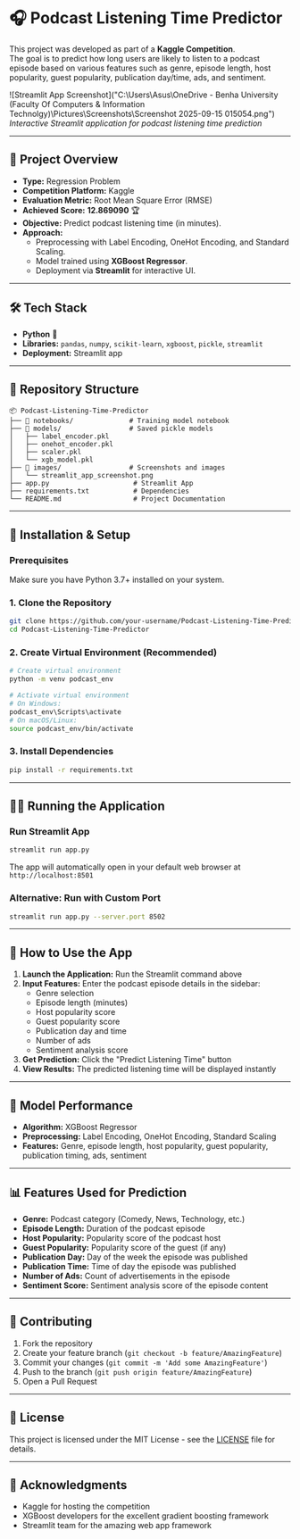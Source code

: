 # 🎧 Podcast Listening Time Predictor  
This project was developed as part of a **Kaggle Competition**.  
The goal is to predict how long users are likely to listen to a podcast episode based on various features such as genre, episode length, host popularity, guest popularity, publication day/time, ads, and sentiment.  

![Streamlit App Screenshot]("C:\Users\Asus\OneDrive - Benha University (Faculty Of Computers & Information Technolgy)\Pictures\Screenshots\Screenshot 2025-09-15 015054.png")
*Interactive Streamlit application for podcast listening time prediction*

---
## 🚀 Project Overview  
- **Type:** Regression Problem  
- **Competition Platform:** Kaggle  
- **Evaluation Metric:** Root Mean Square Error (RMSE)
- **Achieved Score:** **12.869090** 🏆
- **Objective:** Predict podcast listening time (in minutes).  
- **Approach:**  
  - Preprocessing with Label Encoding, OneHot Encoding, and Standard Scaling.  
  - Model trained using **XGBoost Regressor**.  
  - Deployment via **Streamlit** for interactive UI.  
---
## 🛠️ Tech Stack  
- **Python** 🐍  
- **Libraries:** `pandas`, `numpy`, `scikit-learn`, `xgboost`, `pickle`, `streamlit`  
- **Deployment:** Streamlit app  
---
## 📂 Repository Structure  
```text
📦 Podcast-Listening-Time-Predictor
├── 📁 notebooks/              # Training model notebook
├── 📁 models/                 # Saved pickle models
│   ├── label_encoder.pkl
│   ├── onehot_encoder.pkl
│   ├── scaler.pkl
│   └── xgb_model.pkl
├── 📁 images/                 # Screenshots and images
│   └── streamlit_app_screenshot.png
├── app.py                     # Streamlit App
├── requirements.txt           # Dependencies
└── README.md                  # Project Documentation
```

---
## 🔧 Installation & Setup

### Prerequisites
Make sure you have Python 3.7+ installed on your system.

### 1. Clone the Repository
```bash
git clone https://github.com/your-username/Podcast-Listening-Time-Predictor.git
cd Podcast-Listening-Time-Predictor
```

### 2. Create Virtual Environment (Recommended)
```bash
# Create virtual environment
python -m venv podcast_env

# Activate virtual environment
# On Windows:
podcast_env\Scripts\activate
# On macOS/Linux:
source podcast_env/bin/activate
```

### 3. Install Dependencies
```bash
pip install -r requirements.txt
```

---
## 🏃‍♂️ Running the Application

### Run Streamlit App
```bash
streamlit run app.py
```

The app will automatically open in your default web browser at `http://localhost:8501`

### Alternative: Run with Custom Port
```bash
streamlit run app.py --server.port 8502
```

---
## 🎯 How to Use the App

1. **Launch the Application:** Run the Streamlit command above
2. **Input Features:** Enter the podcast episode details in the sidebar:
   - Genre selection
   - Episode length (minutes)
   - Host popularity score
   - Guest popularity score
   - Publication day and time
   - Number of ads
   - Sentiment analysis score
3. **Get Prediction:** Click the "Predict Listening Time" button
4. **View Results:** The predicted listening time will be displayed instantly

---
## 🧠 Model Performance
- **Algorithm:** XGBoost Regressor
- **Preprocessing:** Label Encoding, OneHot Encoding, Standard Scaling
- **Features:** Genre, episode length, host popularity, guest popularity, publication timing, ads, sentiment

---
## 📊 Features Used for Prediction
- **Genre:** Podcast category (Comedy, News, Technology, etc.)
- **Episode Length:** Duration of the podcast episode
- **Host Popularity:** Popularity score of the podcast host
- **Guest Popularity:** Popularity score of the guest (if any)
- **Publication Day:** Day of the week the episode was published
- **Publication Time:** Time of day the episode was published
- **Number of Ads:** Count of advertisements in the episode
- **Sentiment Score:** Sentiment analysis score of the episode content

---
## 🤝 Contributing
1. Fork the repository
2. Create your feature branch (`git checkout -b feature/AmazingFeature`)
3. Commit your changes (`git commit -m 'Add some AmazingFeature'`)
4. Push to the branch (`git push origin feature/AmazingFeature`)
5. Open a Pull Request

---
## 📄 License
This project is licensed under the MIT License - see the [LICENSE](LICENSE) file for details.

---
## 🙏 Acknowledgments
- Kaggle for hosting the competition
- XGBoost developers for the excellent gradient boosting framework
- Streamlit team for the amazing web app framework
